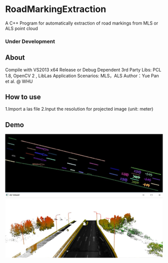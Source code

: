 # RoadMarkingExtraction
A C++ Program for automatically extraction of road markings from MLS or ALS point cloud

### Under Development

## About
Compile with VS2013 x64 Release or Debug
Dependent 3rd Party Libs:  PCL 1.8, OpenCV 2 , LibLas
Application Scenarios: MLS，ALS
Author：Yue Pan et al. @ WHU

## How to use
1.Import a las file
2.Input the resolution for projected image (unit: meter)

## Demo
 ![alt text](MLSdemo.JPG)
 
 
